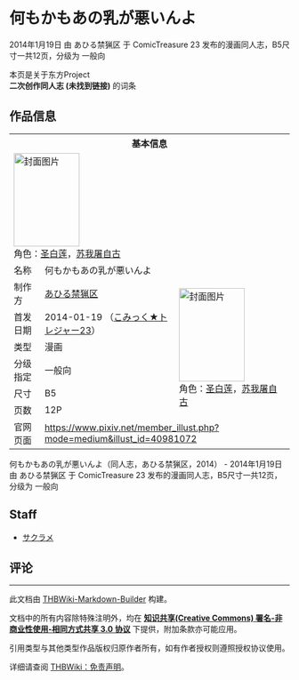 # 何もかもあの乳が悪いんよ

<!-- source html: G:\repos\THBWiki-Markdown-Builder\THBWikiMarkdown\Temp\main\f\f4\ns0%3A%E4%BD%95%E3%82%82%E3%81%8B%E3%82%82%E3%81%82%E3%81%AE%E4%B9%B3%E3%81%8C%E6%82%AA%E3%81%84%E3%82%93%E3%82%88.html -->

2014年1月19日 由 あひる禁猟区 于 ComicTreasure 23 发布的漫画同人志，B5尺寸一共12页，分级为 一般向

本页是关于东方Project  
 **二次创作同人志 (未找到链接)** 的词条
## 作品信息

<table><tbody><tr><th colspan="3">基本信息</th></tr><tr><td class="cover-artwork-mobile" colspan="2"><a href="./文件-何もかもあの乳が悪いんよ封面.jpg.md" class="image" title="封面图片"><img alt="封面图片" src="https://upload.thwiki.cc/thumb/c/c1/%E4%BD%95%E3%82%82%E3%81%8B%E3%82%82%E3%81%82%E3%81%AE%E4%B9%B3%E3%81%8C%E6%82%AA%E3%81%84%E3%82%93%E3%82%88%E5%B0%81%E9%9D%A2.jpg/118px-%E4%BD%95%E3%82%82%E3%81%8B%E3%82%82%E3%81%82%E3%81%AE%E4%B9%B3%E3%81%8C%E6%82%AA%E3%81%84%E3%82%93%E3%82%88%E5%B0%81%E9%9D%A2.jpg" decoding="async" loading="lazy" width="118" height="168" srcset="https://upload.thwiki.cc/thumb/c/c1/%E4%BD%95%E3%82%82%E3%81%8B%E3%82%82%E3%81%82%E3%81%AE%E4%B9%B3%E3%81%8C%E6%82%AA%E3%81%84%E3%82%93%E3%82%88%E5%B0%81%E9%9D%A2.jpg/177px-%E4%BD%95%E3%82%82%E3%81%8B%E3%82%82%E3%81%82%E3%81%AE%E4%B9%B3%E3%81%8C%E6%82%AA%E3%81%84%E3%82%93%E3%82%88%E5%B0%81%E9%9D%A2.jpg 1.5x, https://upload.thwiki.cc/thumb/c/c1/%E4%BD%95%E3%82%82%E3%81%8B%E3%82%82%E3%81%82%E3%81%AE%E4%B9%B3%E3%81%8C%E6%82%AA%E3%81%84%E3%82%93%E3%82%88%E5%B0%81%E9%9D%A2.jpg/236px-%E4%BD%95%E3%82%82%E3%81%8B%E3%82%82%E3%81%82%E3%81%AE%E4%B9%B3%E3%81%8C%E6%82%AA%E3%81%84%E3%82%93%E3%82%88%E5%B0%81%E9%9D%A2.jpg 2x" data-file-width="499" data-file-height="709"></a><div class="cover-char">角色：<a href="./圣白莲.md" title="圣白莲">圣白莲</a>，<a href="./苏我屠自古.md" title="苏我屠自古">苏我屠自古</a></div></td>
</tr><tr><td class="label">名称</td><td colspan="2"> 何もかもあの乳が悪いんよ </td></tr><tr><td class="label">制作方</td><td><a href="./あひる禁猟区.md" title="あひる禁猟区">あひる禁猟区</a></td><td class="cover-artwork" rowspan="6" style="min-width:168px;"><a href="./文件-何もかもあの乳が悪いんよ封面.jpg.md" class="image" title="封面图片"><img alt="封面图片" src="https://upload.thwiki.cc/thumb/c/c1/%E4%BD%95%E3%82%82%E3%81%8B%E3%82%82%E3%81%82%E3%81%AE%E4%B9%B3%E3%81%8C%E6%82%AA%E3%81%84%E3%82%93%E3%82%88%E5%B0%81%E9%9D%A2.jpg/118px-%E4%BD%95%E3%82%82%E3%81%8B%E3%82%82%E3%81%82%E3%81%AE%E4%B9%B3%E3%81%8C%E6%82%AA%E3%81%84%E3%82%93%E3%82%88%E5%B0%81%E9%9D%A2.jpg" decoding="async" loading="lazy" width="118" height="168" srcset="https://upload.thwiki.cc/thumb/c/c1/%E4%BD%95%E3%82%82%E3%81%8B%E3%82%82%E3%81%82%E3%81%AE%E4%B9%B3%E3%81%8C%E6%82%AA%E3%81%84%E3%82%93%E3%82%88%E5%B0%81%E9%9D%A2.jpg/177px-%E4%BD%95%E3%82%82%E3%81%8B%E3%82%82%E3%81%82%E3%81%AE%E4%B9%B3%E3%81%8C%E6%82%AA%E3%81%84%E3%82%93%E3%82%88%E5%B0%81%E9%9D%A2.jpg 1.5x, https://upload.thwiki.cc/thumb/c/c1/%E4%BD%95%E3%82%82%E3%81%8B%E3%82%82%E3%81%82%E3%81%AE%E4%B9%B3%E3%81%8C%E6%82%AA%E3%81%84%E3%82%93%E3%82%88%E5%B0%81%E9%9D%A2.jpg/236px-%E4%BD%95%E3%82%82%E3%81%8B%E3%82%82%E3%81%82%E3%81%AE%E4%B9%B3%E3%81%8C%E6%82%AA%E3%81%84%E3%82%93%E3%82%88%E5%B0%81%E9%9D%A2.jpg 2x" data-file-width="499" data-file-height="709"></a><div class="cover-char">角色：<a href="./圣白莲.md" title="圣白莲">圣白莲</a>，<a href="./苏我屠自古.md" title="苏我屠自古">苏我屠自古</a></div></td>
</tr><tr><td class="label">首发日期</td><td>2014-01-19&#160;（<a href="/展会作品列表?e=ComicTreasure%2323">こみっく★トレジャー23</a>）</td></tr><tr><td class="label">类型</td><td>漫画</td></tr><tr><td class="label">分级指定</td><td>一般向</td></tr><tr><td class="label">尺寸</td><td>B5</td></tr><tr><td class="label">页数</td><td>12P</td></tr>
<tr><td class="label">官网页面</td><td colspan="2"><a rel="nofollow" class="external free" href="https://www.pixiv.net/member_illust.php?mode=medium&amp;illust_id=40981072">https://www.pixiv.net/member_illust.php?mode=medium&amp;illust_id=40981072</a></td></tr></tbody></table>

何もかもあの乳が悪いんよ（同人志，あひる禁猟区，2014） - 2014年1月19日 由 あひる禁猟区 于 ComicTreasure 23 发布的漫画同人志，B5尺寸一共12页，分级为 一般向
## Staff
- [サクラメ](./サクラメ.md)

## 评论




---

此文档由 [THBWiki-Markdown-Builder](https://github.com/Delsin-Yu/THBWiki-Markdown-Builder) 构建。

文档中的所有内容除特殊注明外，均在 [**知识共享(Creative Commons) 署名-非商业性使用-相同方式共享 3.0 协议**](https://creativecommons.org/licenses/by-sa/3.0/deed.zh-hans) 下提供，附加条款亦可能应用。

引用类型与其他类型作品版权归原作者所有，如有作者授权则遵照授权协议使用。

详细请查阅 [THBWiki：免责声明](https://thbwiki.cc/THBWiki:%E5%85%8D%E8%B4%A3%E5%A3%B0%E6%98%8E)。

